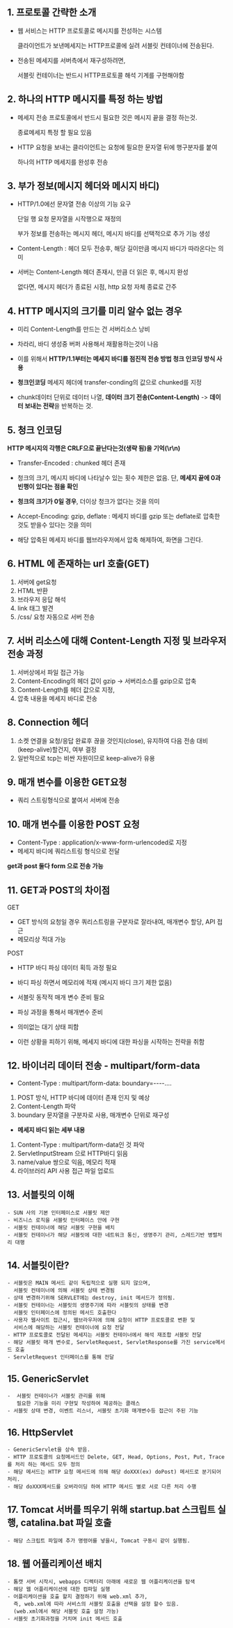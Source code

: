 ## 1. 프로토콜 간략한 소개

  - 웹 서비스는 HTTP 프로토콜로 메시지를 전성하는 시스템

    클라이언트가 보낸메세지는 HTTP프로콜에 실려 서블릿 컨테이너에 전송된다.

  - 전송된 메세지를 서버측에서 재구성하려면, 

    서블릿 컨테이너는 반드시 HTTP프로토콜 해석 기계를 구현해야함

## 2. 하나의 HTTP 메시지를 특정 하는 방법

  - 메세지 전송 프로토콜에서 반드시 필요한 것은 메시지 끝을 결정 하는것.
    
    종료메세지 특정 할 필요 있음

  - HTTP 요청을 보내는 클라이언트는 요청에 필요한 문자열 뒤에 행구분자를 붙여
    
    하나의 HTTP 메세지를 완성후 전송
    
## 3. 부가 정보(메시지 헤더와 메시지 바디)
  
  - HTTP/1.0에선 문자열 전송 이상의 기능 요구
  
    단일 행 요청 문자열을 시작행으로 재정의
    
    부가 정보를 전송하는 메시지 헤더, 메시지 바디를 선택적으로 추가 기능 생성
    
  - Content-Length : 헤더 모두 전송후, 해당 길이만큼 메시지 바디가 따라온다는 의미
  
  - 서버는 Content-Length 헤더 존재시, 만큼 더 읽은 후, 메시지 완성

    없다면, 메시지 헤더가 종료된 시점, http 요청 자체 종료로 간주
    
## 4. HTTP 메시지의 크기를 미리 알수 없는 경우
    
  - 미리 Content-Length를 만드는 건 서버리소스 낭비

  - 차라리, 바디 생성중 버퍼 사용해서 재활용하는것이 나음

  - 이를 위해서 **HTTP/1.1부터는 메세지 바디를 점진적 전송 방법 청크 인코딩 방식 사용**

  - **청크인코딩** 메세지 헤더에 transfer-conding의 값으로 chunked를 지정

  - chunk데이터 단위로 데이터 나열, **데이터 크기 전송(Content-Length)** -> **데이터 보내는 전략**을 반복하는 것.

## 5. 청크 인코딩 

  **HTTP 메시지의 각행은 CRLF으로 끝난다는것(생략 됨)을 기억(\r\n)**
  
  - Transfer-Encoded : chunked 헤더 존재

  - 청크의 크기, 메시지 바디에 나타날수 있는 횟수 제한은 없음. 단, **메세지 끝에 0과 빈행이 있다는 점을 확인**

  - **청크의 크기가 0일 경우**, 더이상 청크가 없다는 것을 의미

  - Accept-Encoding: gzip, deflate : 메세지 바디를 gzip 또는 deflate로 압축한 것도 받을수 있다는 것을 의미

  - 해당 압축된 메세지 바디를 웹브라우저에서 압축 해제하여, 화면을 그린다.

## 6. HTML 에 존재하는 url 호출(GET)
  
  1. 서버에 get요청 
  2. HTML 반환
  3. 브라우저 응답 해석
  4. link 태그 발견
  5. /css/ 요청 자동으로 서버 전송

## 7. 서버 리소스에 대해 Content-Length 지정 및 브라우저 전송 과정 
   
  1. 서버상에서 파일 접근 가능
  2. Content-Encoding의 헤더 값이 gzip -> 서버리소스를 gzip으로 압축
  3. Content-Length를 헤더 값으로 지정,
  4. 압축 내용을 메세지 바디로 전송

## 8. Connection 헤더
  
  1. 소켓 연결을 요청/응답 완료후 끊을 것인지(close), 유지하여 다음 전송 대비(keep-alive)할건지, 여부 결정
  2. 일반적으로 tcp는 비싼 자원이므로 keep-alive가 유용

## 9. 매개 변수를 이용한 GET요청
  
  - 쿼리 스트링형식으로 붙여서 서버에 전송

## 10. 매개 변수를 이용한 POST 요청
  
  - Content-Type : application/x-www-form-urlencoded로 지정 
  - 메세지 바디에 쿼리스트링 형식으로 전달

**get과 post 둘다 form 으로 전송 가능**

## 11. GET과 POST의 차이점

  GET
  
  - GET 방식의 요청일 경우 쿼리스트링을 구분자로 잘라내여, 매개변수 할당, API 접근
  - 메모리상 적대 가능  

  POST
  
  - HTTP 바디 파싱 데이터 획득 과정 필요
  
  - 바디 파싱 하면서 메모리에 적재 (메시지 바디 크기 제한 없음)
  
  - 서블릿 동작적 매개 변수 준비 필요
  
  - 파싱 과정을 통해서 매개변수 준비
  
  - 의미없는 대기 상태 피함
   
  - 이런 상황을 피하기 위해, 메세지 바디에 대한 파싱을 시작하는 전략을 취함

## 12. 바이너리 데이터 전송 - multipart/form-data
  
  - Content-Type : multipart/form-data: boundary=----....
  
  1. POST 방식, HTTP 바디에 데이터 존재 인지 및 예상
  2. Content-Length 파악
  3. boundary 문자열을 구분자로 사용, 매개변수 단위로 재구성
  
  - **메세지 바디 읽는 세부 내용**
  
  1. Content-Type : multipart/form-data인 것 파악
  2. ServletInputStream 으로 HTTP바디 읽음
  3. name/value 쌍으로 익음, 메모리 적재
  4. 라이브러리 API 사용 접근 파일 업로드

## 13. 서블릿의 이해
    
    - SUN 사의 기본 인터페이스로 서블릿 제안
    - 비즈니스 로직을 서블릿 인터페이스 안에 구현
    - 서블릿 컨테이너에 해당 서블릿 구현을 배치  
    - 서블릿 컨테이너가 해당 서블릿에 대한 네트워크 통신, 생명주기 관리, 스레드기반 병렬처리 대행 
    
## 14. 서블릿이란?
    
    - 서블릿은 MAIN 메서드 같이 독립적으로 실행 되지 않으며,   
      서블릿 컨테이너에 의해 서블릿 상태 변경됨
    - 상태 변경하기위해 SERVLET에는 destroy, init 메서드가 정의됨.
    - 서블릿 컨테이너는 서블릿의 생명주기에 따라 서블릿의 상태를 변경  
      서블릿 인터페이스에 정의된 메서드 호출한다
    - 사용자 웹사이트 접근시, 웹브라우저에 의해 요청이 HTTP 프로토콜로 변환 및   
      서비스에 해당하는 서블릿 컨테이너에 요청 전달
    - HTTP 프로토콜로 전달된 메세지는 서블릿 컨테이너에서 해석 재조합 서블릿 전달
    - 해당 서블릿 매개 변수로, ServletRequest, ServletResponse를 가진 service메서드 호출
    - ServletRequest 인터페이스를 통해 전달
    
## 15. GenericServlet
    -  서블릿 컨테이너가 서블릿 관리를 위해   
       필요한 기능을 미리 구현및 작성하여 제공하는 클래스  
    - 서블릿 상태 변경, 이벤트 리스너, 서블릿 초기화 매개변수등 접근이 주된 기능
    
## 16. HttpServlet
    - GenericServlet을 상속 받음.
    - HTTP 프로토콜의 요청메서드인 Delete, GET, Head, Options, Post, Put, Trace를 처리 하는 메서드 모두 정의
    - 해당 메서드는 HTTP 요청 메서드에 의해 해당 doXXX(ex) doPost) 메서드로 분기되어 처리.
    - 해당 doXXX메서드를 오버라이딩 하여 HTTP 메서드 별로 서로 다른 처리 수행
    
## 17. Tomcat 서버를 띄우기 위해 startup.bat 스크립트 실행, catalina.bat 파일 호출
    - 해당 스크립트 파일에 추가 명령어를 넣을시, Tomcat 구동시 같이 실행됨.
    
## 18. 웹 어플리케이션 배치
    - 톰캣 서버 시작시, webapps 디렉터리 아래에 새로운 웹 어플리케이션을 탐색
    - 해당 웹 어플리케이션에 대한 컴파일 실행
    - 어플리케이션을 호출 할지 결정하기 위해 web.xml 추가,  
      즉, web.xml에 따라 서비스의 서블릿 호출을 선택을 설정 할수 있음.
      (web.xml에서 해당 서블릿 호출 설정 가능)
    - 서블릿 초기화과정을 거치며 init 메서드 호출
